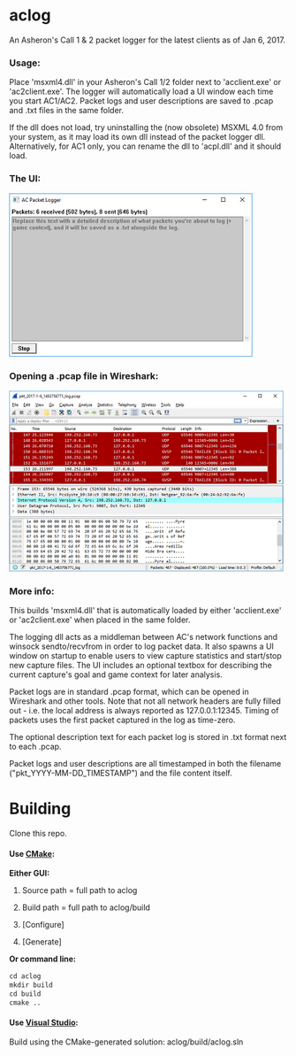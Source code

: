 # aclog

An Asheron's Call 1 & 2 packet logger for the latest clients as of Jan 6, 2017.

### Usage:

Place 'msxml4.dll' in your Asheron's Call 1/2 folder next to 'acclient.exe' or 'ac2client.exe'. The logger will automatically load a UI window each time you start AC1/AC2. Packet logs and user descriptions are saved to .pcap and .txt files in the same folder.

If the dll does not load, try uninstalling the (now obsolete) MSXML 4.0 from your system, as it may load its own dll instead of the packet logger dll. Alternatively, for AC1 only, you can rename the dll to 'acpl.dll' and it should load.

### The UI:

![aclog](aclog.png "aclog")

### Opening a .pcap file in Wireshark:

![acwireshark](acwireshark.png "acwireshark")

### More info:

This builds 'msxml4.dll' that is automatically loaded by either 'acclient.exe' or 'ac2client.exe' when placed in the same folder.

The logging dll acts as a middleman between AC's network functions and winsock sendto/recvfrom in order to log packet data. It also spawns a UI window on startup to enable users to view capture statistics and start/stop new capture files. The UI includes an optional textbox for describing the current capture's goal and game context for later analysis.

Packet logs are in standard .pcap format, which can be opened in Wireshark and other tools. Note that not all network headers are fully filled out - i.e. the local address is always reported as 127.0.0.1:12345. Timing of packets uses the first packet captured in the log as time-zero.

The optional description text for each packet log is stored in .txt format next to each .pcap.

Packet logs and user descriptions are all timestamped in both the filename ("pkt_YYYY-MM-DD_TIMESTAMP") and the file content itself.

# Building

Clone this repo.

#### Use [CMake](https://cmake.org/download):

**Either GUI:**

1. Source path = full path to aclog

2. Build path = full path to aclog/build

3. [Configure]

4. [Generate]

**Or command line:**
```
cd aclog
mkdir build
cd build
cmake ..
```

#### Use [Visual Studio](https://www.visualstudio.com/vs/cplusplus):
Build using the CMake-generated solution: aclog/build/aclog.sln